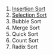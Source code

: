 1. [Insertion Sort](solutions/insertion_sort.md)
2. [Selection Sort](solutions/selection_sort.md)
3. Bubble Sort
4. Merge Sort
5. Quick Sort
6. Count Sort
7. Radix Sort
